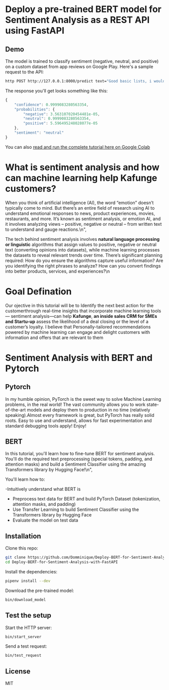   

# Deploy a pre-trained BERT model for Sentiment Analysis as a REST API using FastAPI

## Demo

The model is trained to classify sentiment (negative, neutral, and positive) on a custom dataset from app reviews on Google Play. Here's a sample request to the API:

```bash
http POST http://127.0.0.1:8000/predict text="Good basic lists, i would like to create more lists, but the annual fee for unlimited lists is too out there"
```

The response you'll get looks something like this:

```js
{
    "confidence": 0.9999083280563354,
    "probabilities": {
        "negative": 3.563107020454481e-05,
        "neutral": 0.9999083280563354,
        "positive": 5.596495248028077e-05
    },
    "sentiment": "neutral"
}
```

You can also [read and run the complete tutorial here on Google Colab](https://colab.research.google.com/drive/1MRJE_FwIxQ6ijvip3WAgXyOrrnLilcJB#scrollTo=NJ6MhJYYBCwu)
  
  
# What is sentiment analysis and how can machine learning help Kafunge customers?
  
 When you think of artificial intelligence (AI), the word “emotion” doesn’t typically come to mind. But there’s an entire field of research using AI to understand emotional responses to news, product experiences, movies, restaurants, and more. It’s known as sentiment analysis, or emotion AI, and it involves analyzing views – positive, negative or neutral – from written text to understand and gauge reactions.\n",
    
    
 The tech behind sentiment analysis involves **natural language processing or linguistic** algorithms that assign values to positive, negative or neutral text (converting opinions into datasets), while machine learning processes the datasets to reveal relevant trends over time. There’s significant planning required: How do you ensure the algorithms capture useful information? Are you identifying the right phrases to analyze? How can you convert findings into better products, services, and experiences?\n
    
# Goal Defination
    
 Our ojective in this tutorial will be to Identify the next best action for the customerthrough real-time insights that incorporate machine learning tools— sentiment analysis—can help **Kafunge**, **an inside sales CRM for SMEs and Startu-up** assess the likelihood of a deal closing or the level of a customer’s loyalty. I believe that Personally-tailored recommendations powered by machine learning can engage and delight customers with information and offers that are relevant to them
    
 # Sentiment Analysis with BERT and Pytorch
    
 ## Pytorch
    
In my humble opinion, PyTorch is the sweet way to solve Machine Learning problems, in the real world! The vast community allows you to work state-of-the-art models and deploy them to production in no time (relatively speaking).Almost every framework is great, but PyTorch has really solid roots. Easy to use and understand, allows for fast experimentation and standard debugging tools apply! Enjoy!
    
## BERT
In this tutorial, you'll learn how to fine-tune BERT for sentiment analysis. You'll do the required text preprocessing (special tokens, padding, and attention masks) and build a Sentiment Classifier using the amazing Transformers library by Hugging Face!\n",
    
You'll learn how to:
   
-Intuitively understand what BERT is
- Preprocess text data for BERT and build PyTorch Dataset (tokenization, attention masks, and padding)
- Use Transfer Learning to build Sentiment Classifier using the Transformers library by Hugging Face
- Evaluate the model on test data




## Installation

Clone this repo:

```sh
git clone https://github.com/Domminique/Deploy-BERT-for-Sentiment-Analysis-with-FastAPI-.git
cd Deploy-BERT-for-Sentiment-Analysis-with-FastAPI
```

Install the dependencies:

```sh
pipenv install --dev
```

Download the pre-trained model:

```sh
bin/download_model
```

## Test the setup

Start the HTTP server:

```sh
bin/start_server
```

Send a test request:

```sh
bin/test_request
```

## License

MIT
